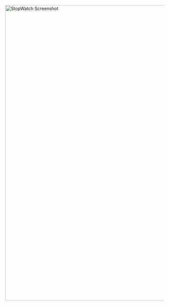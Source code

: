<img width="936" alt="StopWatch Screenshot" src="https://github.com/user-attachments/assets/3bff28a9-0898-42b7-8a31-974c58185c9c">
